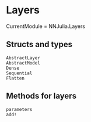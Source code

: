 # Layers

CurrentModule = NNJulia.Layers

## Structs and types

```@docs
AbstractLayer
AbstractModel
Dense
Sequential
Flatten
```

## Methods for layers

```@docs
parameters
add!
```
